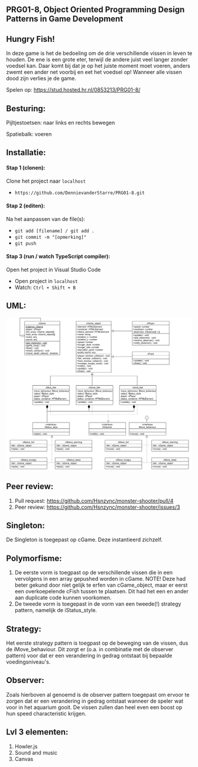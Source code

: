 ## PRG01-8, Object Oriented Programming Design Patterns in Game Development 

## Hungry Fish!
In deze game is het de bedoeling om de drie verschillende vissen in leven te houden. De ene is een grote eter, terwijl de andere juist veel langer zonder voedsel kan. Daar komt bij dat je op het juiste moment moet voeren, anders zwemt een ander net voorbij en eet het voedsel op! Wanneer alle vissen dood zijn verlies je de game.

Spelen op: https://stud.hosted.hr.nl/0853213/PRG01-8/ 

## Besturing:
Pijltjestoetsen: naar links en rechts bewegen

Spatiebalk: voeren

## Installatie:
#### Stap 1 (clonen):
Clone het project naar `localhost`
- `https://github.com/DennievanderStarre/PRG01-8.git`

#### Stap 2 (editen):
Na het aanpassen van de file(s):
- `git add [filename] / git add .` 
- `git commit -m "[opmerking]"`
- `git push`

#### Stap 3 (run / watch TypeScript compiler):
Open het project in Visual Studio Code
- Open project in `localhost`
- Watch: `Ctrl + Shift + B`

## UML:
![uml](https://github.com/DennievanderStarre/PRG01-8/blob/master/UML.png) 

## Peer review:
1. Pull request: https://github.com/Hsnzync/monster-shooter/pull/4
2. Peer review: https://github.com/Hsnzync/monster-shooter/issues/3

## Singleton:
De Singleton is toegepast op cGame. Deze instantieerd zichzelf.

## Polymorfisme:
1. De eerste vorm is toegpast op de verschillende vissen die in een vervolgens in een array gepushed worden in cGame. NOTE! Deze had beter gekund door niet gelijk te erfen van cGame_object, maar er eerst een overkoepelende cFish tussen te plaatsen. Dit had het een en ander aan duplicate code kunnen voorkomen.  
2. De tweede vorm is toegepast in de vorm van een tweede(!) strategy pattern, namelijk de iStatus_style.

## Strategy:
Het eerste strategy pattern is toegpast op de beweging van de vissen, dus de iMove_behaviour. Dit zorgt er (o.a. in combinatie met de observer pattern) voor dat er een verandering in gedrag ontstaat bij bepaalde voedingsniveau's.

## Observer:
Zoals hierboven al genoemd is de observer pattern toegepast om ervoor te zorgen dat er een verandering in gedrag ontstaat wanneer de speler wat voor in het aquarium gooit. De vissen zullen dan heel even een boost op hun speed characteristic krijgen.

## Lvl 3 elementen:
1. Howler.js
2. Sound and music
3. Canvas